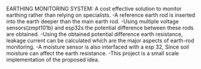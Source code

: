 EARTHING MONITORING SYSTEM:
A cost effective solution to monitor earthing rather than relying on specialists.
-A reference earth rod is inserted into the earth deeper than the main earth rod.
-Using multiple  voltage sensors(zmpt101b) and esp32s the potential difference between these rods are obtained.
-Using the obtained potential difference earth resistance, leakage current can be calculated which are the major aspects of earth-rod monitoring.
-A moisture sensor is also interfaced with a esp 32, Since soil moisture can affect the earth resistance. 
-This project is a small scale implementation of the proposed idea.
